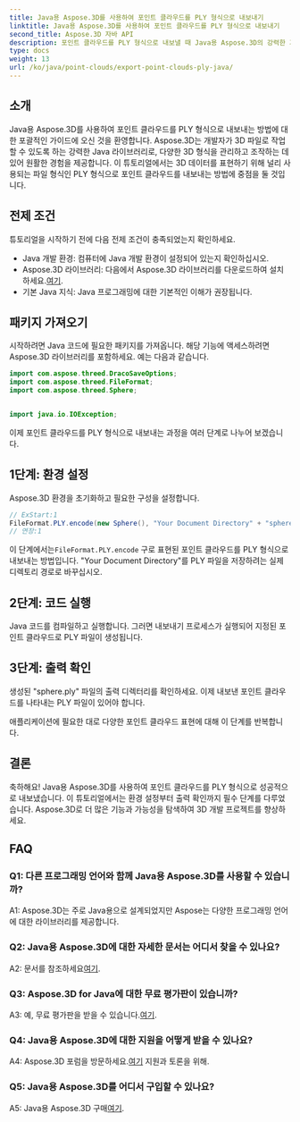 ```yaml
---
title: Java용 Aspose.3D를 사용하여 포인트 클라우드를 PLY 형식으로 내보내기
linktitle: Java용 Aspose.3D를 사용하여 포인트 클라우드를 PLY 형식으로 내보내기
second_title: Aspose.3D 자바 API
description: 포인트 클라우드를 PLY 형식으로 내보낼 때 Java용 Aspose.3D의 강력한 기능을 살펴보세요. 원활한 3D 개발을 위한 단계별 가이드를 따르세요.
type: docs
weight: 13
url: /ko/java/point-clouds/export-point-clouds-ply-java/
---
```

## 소개

Java용 Aspose.3D를 사용하여 포인트 클라우드를 PLY 형식으로 내보내는 방법에 대한 포괄적인 가이드에 오신 것을 환영합니다. Aspose.3D는 개발자가 3D 파일로 작업할 수 있도록 하는 강력한 Java 라이브러리로, 다양한 3D 형식을 관리하고 조작하는 데 있어 원활한 경험을 제공합니다. 이 튜토리얼에서는 3D 데이터를 표현하기 위해 널리 사용되는 파일 형식인 PLY 형식으로 포인트 클라우드를 내보내는 방법에 중점을 둘 것입니다.

## 전제 조건

튜토리얼을 시작하기 전에 다음 전제 조건이 충족되었는지 확인하세요.

- Java 개발 환경: 컴퓨터에 Java 개발 환경이 설정되어 있는지 확인하십시오.
-  Aspose.3D 라이브러리: 다음에서 Aspose.3D 라이브러리를 다운로드하여 설치하세요.[여기](https://releases.aspose.com/3d/java/).
- 기본 Java 지식: Java 프로그래밍에 대한 기본적인 이해가 권장됩니다.

## 패키지 가져오기

시작하려면 Java 코드에 필요한 패키지를 가져옵니다. 해당 기능에 액세스하려면 Aspose.3D 라이브러리를 포함하세요. 예는 다음과 같습니다.

```java
import com.aspose.threed.DracoSaveOptions;
import com.aspose.threed.FileFormat;
import com.aspose.threed.Sphere;


import java.io.IOException;
```

이제 포인트 클라우드를 PLY 형식으로 내보내는 과정을 여러 단계로 나누어 보겠습니다.

## 1단계: 환경 설정

Aspose.3D 환경을 초기화하고 필요한 구성을 설정합니다.

```java
// ExStart:1
FileFormat.PLY.encode(new Sphere(), "Your Document Directory" + "sphere.ply");
// 연장:1
```

 이 단계에서는`FileFormat.PLY.encode` 구로 표현된 포인트 클라우드를 PLY 형식으로 내보내는 방법입니다. "Your Document Directory"를 PLY 파일을 저장하려는 실제 디렉토리 경로로 바꾸십시오.

## 2단계: 코드 실행

Java 코드를 컴파일하고 실행합니다. 그러면 내보내기 프로세스가 실행되어 지정된 포인트 클라우드로 PLY 파일이 생성됩니다.

## 3단계: 출력 확인

생성된 "sphere.ply" 파일의 출력 디렉터리를 확인하세요. 이제 내보낸 포인트 클라우드를 나타내는 PLY 파일이 있어야 합니다.

애플리케이션에 필요한 대로 다양한 포인트 클라우드 표현에 대해 이 단계를 반복합니다.

## 결론

축하해요! Java용 Aspose.3D를 사용하여 포인트 클라우드를 PLY 형식으로 성공적으로 내보냈습니다. 이 튜토리얼에서는 환경 설정부터 출력 확인까지 필수 단계를 다루었습니다. Aspose.3D로 더 많은 기능과 가능성을 탐색하여 3D 개발 프로젝트를 향상하세요.

## FAQ

### Q1: 다른 프로그래밍 언어와 함께 Java용 Aspose.3D를 사용할 수 있습니까?

A1: Aspose.3D는 주로 Java용으로 설계되었지만 Aspose는 다양한 프로그래밍 언어에 대한 라이브러리를 제공합니다.

### Q2: Java용 Aspose.3D에 대한 자세한 문서는 어디서 찾을 수 있나요?

 A2: 문서를 참조하세요[여기](https://reference.aspose.com/3d/java/).

### Q3: Aspose.3D for Java에 대한 무료 평가판이 있습니까?

 A3: 예, 무료 평가판을 받을 수 있습니다.[여기](https://releases.aspose.com/).

### Q4: Java용 Aspose.3D에 대한 지원을 어떻게 받을 수 있나요?

 A4: Aspose.3D 포럼을 방문하세요.[여기](https://forum.aspose.com/c/3d/18) 지원과 토론을 위해.

### Q5: Java용 Aspose.3D를 어디서 구입할 수 있나요?

 A5: Java용 Aspose.3D 구매[여기](https://purchase.aspose.com/buy).